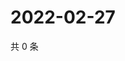 # 2022-02-27

共 0 条

<!-- BEGIN WEIBO -->
<!-- 最后更新时间 Sun Feb 27 2022 10:00:03 GMT+0800 (China Standard Time) -->

<!-- END WEIBO -->
